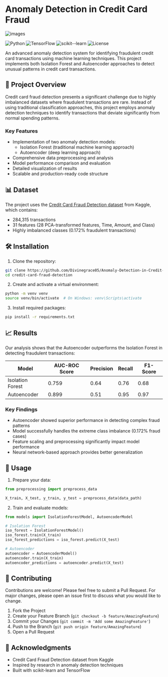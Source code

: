 # Anomaly Detection in Credit Card Fraud
![images](https://github.com/user-attachments/assets/1ae685ce-54b8-4f93-ba28-0c5dffd37cf3)


![Python](https://img.shields.io/badge/Python-3.8%2B-blue)
![TensorFlow](https://img.shields.io/badge/TensorFlow-2.0%2B-orange)
![scikit--learn](https://img.shields.io/badge/scikit--learn-Latest-green)
![License](https://img.shields.io/badge/license-MIT-blue)

An advanced anomaly detection system for identifying fraudulent credit card transactions using machine learning techniques. This project implements both Isolation Forest and Autoencoder approaches to detect unusual patterns in credit card transactions.

## 🎯 Project Overview

Credit card fraud detection presents a significant challenge due to highly imbalanced datasets where fraudulent transactions are rare. Instead of using traditional classification approaches, this project employs anomaly detection techniques to identify transactions that deviate significantly from normal spending patterns.

### Key Features

- Implementation of two anomaly detection models:
  - Isolation Forest (traditional machine learning approach)
  - Autoencoder (deep learning approach)
- Comprehensive data preprocessing and analysis
- Model performance comparison and evaluation
- Detailed visualization of results
- Scalable and production-ready code structure

## 📊 Dataset

The project uses the [Credit Card Fraud Detection dataset](https://www.kaggle.com/datasets/mlg-ulb/creditcardfraud) from Kaggle, which contains:

- 284,315 transactions
- 31 features (28 PCA-transformed features, Time, Amount, and Class)
- Highly imbalanced classes (0.172% fraudulent transactions)

## 🛠️ Installation

1. Clone the repository:
```bash
git clone https://github.com/Divinegrace05/Anomaly-Detection-in-Credit-Card-Fraud.git
cd credit-card-fraud-detection
```

2. Create and activate a virtual environment:
```bash
python -m venv venv
source venv/bin/activate  # On Windows: venv\Scripts\activate
```

3. Install required packages:
```bash
pip install -r requirements.txt
```

## 📈 Results

Our analysis shows that the Autoencoder outperforms the Isolation Forest in detecting fraudulent transactions:

| Model            | AUC-ROC Score | Precision | Recall | F1-Score |
|-----------------|---------------|-----------|---------|-----------|
| Isolation Forest | 0.759        | 0.64      | 0.76    | 0.68     |
| Autoencoder     | 0.899        | 0.51      | 0.95    | 0.97     |

### Key Findings

- Autoencoder showed superior performance in detecting complex fraud patterns
- Model successfully handles the extreme class imbalance (0.172% fraud cases)
- Feature scaling and preprocessing significantly impact model performance
- Neural network-based approach provides better generalization

## 🚀 Usage

1. Prepare your data:
```python
from preprocessing import preprocess_data

X_train, X_test, y_train, y_test = preprocess_data(data_path)
```

2. Train and evaluate models:
```python
from models import IsolationForestModel, AutoencoderModel

# Isolation Forest
iso_forest = IsolationForestModel()
iso_forest.train(X_train)
iso_forest_predictions = iso_forest.predict(X_test)

# Autoencoder
autoencoder = AutoencoderModel()
autoencoder.train(X_train)
autoencoder_predictions = autoencoder.predict(X_test)
```

## 🤝 Contributing

Contributions are welcome! Please feel free to submit a Pull Request. For major changes, please open an issue first to discuss what you would like to change.

1. Fork the Project
2. Create your Feature Branch (`git checkout -b feature/AmazingFeature`)
3. Commit your Changes (`git commit -m 'Add some AmazingFeature'`)
4. Push to the Branch (`git push origin feature/AmazingFeature`)
5. Open a Pull Request

## 🙏 Acknowledgments

- Credit Card Fraud Detection dataset from Kaggle
- Inspired by research in anomaly detection techniques
- Built with scikit-learn and TensorFlow
